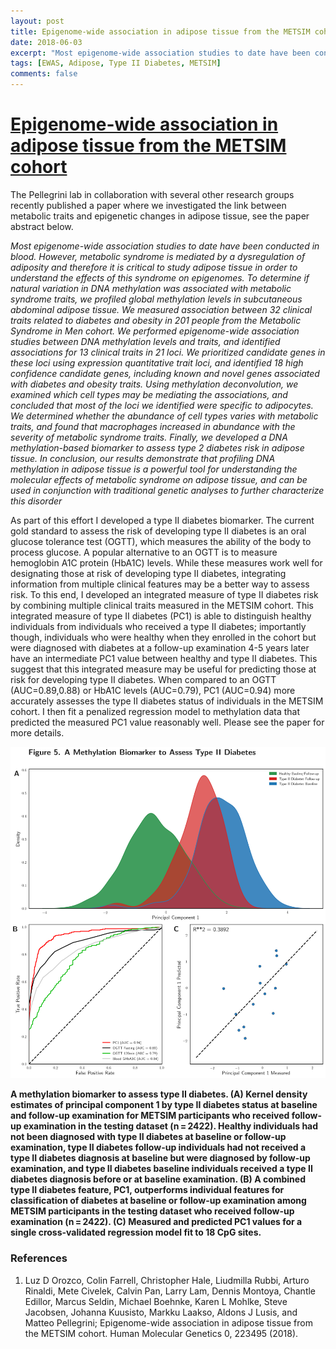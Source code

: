 ```yaml
---
layout: post
title: Epigenome-wide association in adipose tissue from the METSIM cohort
date: 2018-06-03
excerpt: "Most epigenome-wide association studies to date have been conducted in blood. However, metabolic syndrome is mediated by a dysregulation of adiposity and therefore it is critical to study adipose tissue in order to understand the effects of this syndrome on epigenomes. To determine if natural variation in DNA methylation ... "
tags: [EWAS, Adipose, Type II Diabetes, METSIM]
comments: false
---
```


# [Epigenome-wide association in adipose tissue from the METSIM cohort](https://academic.oup.com/hmg/article/27/10/1830/4939377)

The Pellegrini lab in collaboration with several other research groups recently published a paper where we investigated the link between metabolic traits and epigenetic changes in adipose tissue, see the paper abstract below. 

*Most epigenome-wide association studies to date have been conducted in blood. However, metabolic syndrome is mediated by a dysregulation of adiposity and therefore it is critical to study adipose tissue in order to understand the effects of this syndrome on epigenomes. To determine if natural variation in DNA methylation was associated with metabolic syndrome traits, we profiled global methylation levels in subcutaneous abdominal adipose tissue. We measured association between 32 clinical traits related to diabetes and obesity in 201 people from the Metabolic Syndrome in Men cohort. We performed epigenome-wide association studies between DNA methylation levels and traits, and identified associations for 13 clinical traits in 21 loci. We prioritized candidate genes in these loci using expression quantitative trait loci, and identified 18 high confidence candidate genes, including known and novel genes associated with diabetes and obesity traits. Using methylation deconvolution, we examined which cell types may be mediating the associations, and concluded that most of the loci we identified were specific to adipocytes. We determined whether the abundance of cell types varies with metabolic traits, and found that macrophages increased in abundance with the severity of metabolic syndrome traits. Finally, we developed a DNA methylation-based biomarker to assess type 2 diabetes risk in adipose tissue. In conclusion, our results demonstrate that profiling DNA methylation in adipose tissue is a powerful tool for understanding the molecular effects of metabolic syndrome on adipose tissue, and can be used in conjunction with traditional genetic analyses to further characterize this disorder*

As part of this effort I developed a type II diabetes biomarker. The current gold standard to assess the risk of developing type II diabetes is an oral glucose tolerance test (OGTT), which measures the ability of the body to process glucose. A popular alternative to an OGTT is to measure hemoglobin A1C protein (HbA1C) levels. While these measures work well for designating those at risk of developing type II diabetes, integrating information from multiple clinical features may be a better way to assess risk. To this end, I developed an integrated measure of type II diabetes risk by combining multiple clinical traits measured in the METSIM cohort.  This integrated measure of type II diabetes (PC1) is able to distinguish healthy individuals from individuals who received a type II diabetes; importantly though, individuals who were healthy when they enrolled in the cohort but were diagnosed with diabetes at a follow-up examination 4-5 years later have an intermediate PC1 value between healthy and type II diabetes. This suggest that this integrated measure may be useful for predicting those at risk for developing type II diabetes. When compared to an OGTT (AUC=0.89,0.88) or HbA1C levels (AUC=0.79), PC1 (AUC=0.94) more accurately assesses the type II diabetes status of individuals in the METSIM cohort. I then fit a penalized regression model to methylation data that predicted the measured PC1 value reasonably well. Please see the paper for more details. 

![](https://github.com/NuttyLogic/NuttyLogic.github.io/blob/master/posts/post_assets/AdiposeMetsimEWAS/Figure5.png?raw=true)

**A methylation biomarker to assess type II diabetes. (A) Kernel density estimates of principal component 1 by type II diabetes status at baseline and follow-up examination for METSIM participants who received follow-up examination in the testing dataset (n = 2422). Healthy individuals had not been diagnosed with type II diabetes at baseline or follow-up examination, type II diabetes follow-up individuals had not received a type II diabetes diagnosis at baseline but were diagnosed by follow-up examination, and type II diabetes baseline individuals received a type II diabetes diagnosis before or at baseline examination. (B) A combined type II diabetes feature, PC1, outperforms individual features for classification of diabetes at baseline or follow-up examination among METSIM participants in the testing dataset who received follow-up examination (n = 2422). (C) Measured and predicted PC1 values for a single cross-validated regression model fit to 18 CpG sites.**


### References

1.  Luz D Orozco,  Colin Farrell,  Christopher Hale,  Liudmilla Rubbi, Arturo Rinaldi,  Mete Civelek,  Calvin Pan,  Larry Lam,  Dennis Montoya, Chantle Edillor,  Marcus Seldin,  Michael Boehnke,  Karen L Mohlke, Steve Jacobsen,  Johanna Kuusisto,  Markku Laakso,  Aldons J Lusis, and Matteo Pellegrini; Epigenome-wide association in adipose tissue from the METSIM cohort. Human Molecular Genetics 0, 223495 (2018).



